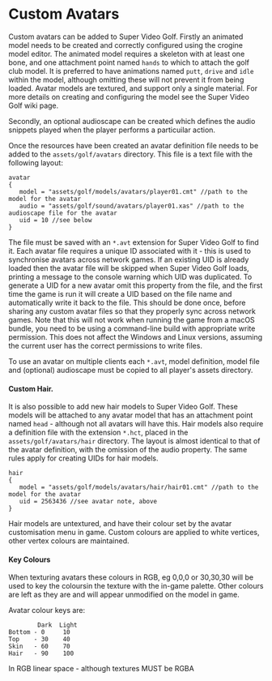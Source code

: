 # Custom Avatars

Custom avatars can be added to Super Video Golf. Firstly an animated model needs to be created and correctly configured using the crogine model editor. The animated model requires a skeleton with at least one bone, and one attachment point named `hands` to which to attach the golf club model. It is preferred to have animations named `putt`, `drive` and `idle` within the model, although omitting these will not prevent it from being loaded. Avatar models are textured, and support only a single material. For more details on creating and configuring the model see the Super Video Golf wiki page.

Secondly, an optional audioscape can be created which defines the audio snippets played when the player performs a particuilar action.

Once the resources have been created an avatar definition file needs to be added to the `assets/golf/avatars` directory. This file is a text file with the following layout:

    avatar
    {
       model = "assets/golf/models/avatars/player01.cmt" //path to the model for the avatar
       audio = "assets/golf/sound/avatars/player01.xas" //path to the audioscape file for the avatar
       uid = 10 //see below
    }

The file must be saved with an `*.avt` extension for Super Video Golf to find it. Each avatar file requires a unique ID associated with it - this is used to synchronise avatars across network games. If an existing UID is already loaded then the avatar file will be skipped when Super Video Golf loads, printing a message to the console warning which UID was duplicated. To generate a UID for a new avatar omit this property from the file, and the first time the game is run it will create a UID based on the file name and automatically write it back to the file. This should be done once, before sharing any custom avatar files so that they properly sync across network games. Note that this will not work when running the game from a macOS bundle, you need to be using a command-line build with appropriate write permission. This does not affect the Windows and Linux versions, assuming the current user has the correct permissions to write files.

To use an avatar on multiple clients each `*.avt`, model definition, model file and (optional) audioscape must be copied to all player's assets directory.


#### Custom Hair.
It is also possible to add new hair models to Super Video Golf. These models will be attached to any avatar model that has an attachment point named `head` - although not all avatars will have this. Hair models also require a definition file with the extension `*.hct`, placed in the `assets/golf/avatars/hair` directory. The layout is almost identical to that of the avatar definition, with the omission of the audio property. The same rules apply for creating UIDs for hair models.

    hair
    {
       model = "assets/golf/models/avatars/hair/hair01.cmt" //path to the model for the avatar
       uid = 2563436 //see avatar note, above
    }

Hair models are untextured, and have their colour set by the avatar customisation menu in game. Custom colours are applied to white vertices, other vertex colours are maintained.



#### Key Colours
When texturing avatars these colours in RGB, eg 0,0,0 or 30,30,30 will be used to key the coloursin the texture with the in-game palette. Other colours are left as they are and will appear unmodified on the model in game.

Avatar colour keys are:

            Dark  Light
    Bottom - 0     10
    Top    - 30    40
    Skin   - 60    70
    Hair   - 90    100

In RGB linear space - although textures MUST be RGBA